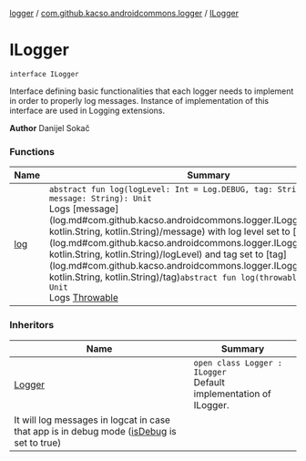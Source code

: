 [logger](../../index.md) / [com.github.kacso.androidcommons.logger](../index.md) / [ILogger](.)

# ILogger

`interface ILogger`

Interface defining basic functionalities that each logger needs to implement in order to properly log messages.
Instance of implementation of this interface are used in Logging extensions.

**Author**
Danijel Sokač

### Functions

| Name | Summary |
|---|---|
| [log](log.md) | `abstract fun log(logLevel: Int = Log.DEBUG, tag: String = "", message: String): Unit`<br>Logs [message](log.md#com.github.kacso.androidcommons.logger.ILogger$log(kotlin.Int, kotlin.String, kotlin.String)/message) with log level set to [logLevel](log.md#com.github.kacso.androidcommons.logger.ILogger$log(kotlin.Int, kotlin.String, kotlin.String)/logLevel) and tag set to [tag](log.md#com.github.kacso.androidcommons.logger.ILogger$log(kotlin.Int, kotlin.String, kotlin.String)/tag)`abstract fun log(throwable: Throwable): Unit`<br>Logs [Throwable](#) |

### Inheritors

| Name | Summary |
|---|---|
| [Logger](../-logger/index.md) | `open class Logger : ILogger`<br>Default implementation of ILogger.
It will log messages in logcat in case that app is in debug mode ([isDebug](#) is set to true) |
